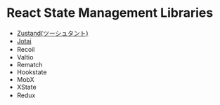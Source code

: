 # React State Management Libraries

- [Zustand(ツーシュタント)](./zustand/README.md)
- [Jotai](./jotai/README.md)
- Recoil　
- Valtio
- Rematch
- Hookstate
- MobX
- XState
- Redux　
